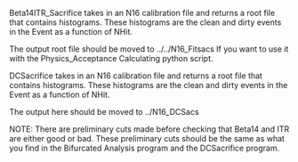 Beta14ITR_Sacrifice takes in an N16 calibration file and
returns a root file that contains histograms.
These histograms are the clean and dirty events in the
Event as a function of NHit.

The output root file should be moved to ../../N16_Fitsacs
If you want to use it with the Physics_Acceptance
Calculating python script.

DCSacrifice takes in an N16 calibration file and
returns a root file that contains histograms.
These histograms are the clean and dirty events in the
Event as a function of NHit.

The output here should be moved to ../N16_DCSacs

NOTE: There are preliminary cuts made before checking
that Beta14 and ITR are either good or bad.  These preliminary
cuts should be the same as what you find in the Bifurcated
Analysis program and the DCSacrifice program.
